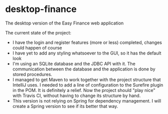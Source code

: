 # desktop-finance
The desktop version of the Easy Finance web application

The current state of the project:
- I have the login and register features (more or less) completed, changes could happen
of course
- I have yet to add any styling whatsoever to the GUI, so it has the default look
- I'm using an SQLite database and the JDBC API with it. The communication between
the database and the application is done by stored procedures.
- I managed to get Maven to work together with the project structure that IntelliJ uses.
I needed to add a line of configuration to the Surefire plugin in the POM. It is
definitely a relief. Now the project should "play nice" with Travis CI, without having
to change its structure by hand.
- This version is not relying on Spring for dependency management. I will create a Spring
version to see if its better that way.
